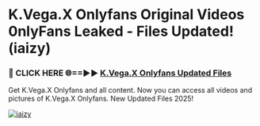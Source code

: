 # K.Vega.X Onlyfans Original Videos 0nlyFans Leaked - Files Updated! (iaizy)

<h3>🔴 CLICK HERE 🌐==►► <a href="https://tinyurl.com/2m67pmp6" rel="nofollow">K.Vega.X Onlyfans Updated Files</a></h3>

Get K.Vega.X Onlyfans and all content. Now you can access all videos and pictures of K.Vega.X Onlyfans. New Updated Files 2025!

[![iaizy](https://i.imgur.com/H4QAA4z.gif)](https://tinyurl.com/2m67pmp6)